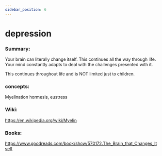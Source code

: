 ```yaml
---
sidebar_position: 6
---
```


# depression

### Summary: 

Your brain can literally change itself. This continues all the way through life.
Your mind constantly adapts to deal with the challenges presented with it.

This continues throughout life and is NOT limited just to children.


### concepts:

Myelination
hormesis, eustress


### Wiki:

https://en.wikipedia.org/wiki/Myelin

### Books:

https://www.goodreads.com/book/show/570172.The_Brain_that_Changes_Itself




